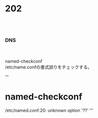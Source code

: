 <h1>202</h1><br><br>

<h3>DNS</h3>
<br><br>
named-checkconf<br>
/etc/name.confの書式誤りをチェックする。<br>

‘‘‘
# named-checkconf
/etc/named.conf:20: unknown option '??'
‘‘‘
